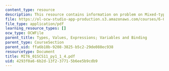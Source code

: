 ```yaml
---
content_type: resource
description: This resource contains information on problem on Mixed-type expression.
file: https://ol-ocw-studio-app-production.s3.amazonaws.com/courses/6-01sc-introduction-to-electrical-engineering-and-computer-science-i-spring-2011/4293f0a66b2d13f237715b6ee5b9cdb9_MIT6_01SCS11_py1_1_4.pdf
file_type: application/pdf
learning_resource_types: []
ocw_type: OCWFile
parent_title: Types, Values, Expressions; Variables and Binding
parent_type: CourseSection
parent_uid: ffa6b18b-9208-3825-b5c2-29de088ec938
resourcetype: Document
title: MIT6_01SCS11_py1_1_4.pdf
uid: 4293f0a6-6b2d-13f2-3771-5b6ee5b9cdb9
---
```

